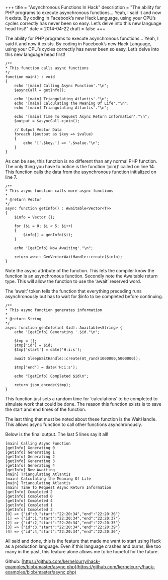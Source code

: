 +++
title = "Asynchronous Functions In Hack"
description = "The ability for PHP programs to execute asynchronous functions… Yeah, I said it and now it exists. By coding in Facebook’s new Hack Language, using your CPU’s cycles correctly has never been so easy. Let’s delve into this new language head first!"
date = 2014-04-22
draft = false
+++

The ability for PHP programs to execute asynchronous functions… Yeah, I said it and now it exists. By coding in Facebook’s new Hack Language, using your CPU’s cycles correctly has never been so easy. Let’s delve into this new language head first!

<pre><code class="php">/**
* This function calls async functions
*/
function main() : void
{
    echo '[main] Calling Async Function'."\n";
    $asyncCall = getInfo();

    echo '[main] Triangulating Atlantis'."\n";
    echo '[main] Calculating the Meaning Of Life'."\n";
    echo '[main] Triangulating Atlantis'."\n";

    echo '[main] Time To Request Async Return Information'."\n";
    $output = $asyncCall->join();

    // Output Vector Data
    foreach ($output as $key => $value)
    {
        echo '['.$key.'] => '.$value."\n";
    }
}
</code></pre>

As can be see, this function is no different than any normal PHP function. The only thing you have to notice is the function ‘join()’ called on line 14. This function calls the data from the asynchronous function initialized on line 7.

<pre><code class="php">/**
* This async function calls more async functions
*
* @return Vector<T>
*/
async function getInfo() : Awaitable&lt;Vector&lt;T&gt;&gt;
{
    $info = Vector {};

    for ($i = 0; $i < 5; $i++)
    {
        $info[] = genInfo($i);
    }

    echo '[getInfo] Now Awaiting'."\n";

    return await GenVectorWaitHandle::create($info);
}
</pre></code>

Note the async attribute of the function. This lets the compiler know the function is an asynchronous function. Secondly note the Awaitable return type. This will allow the function to use the ‘await’ reserved word.

The ‘await’ token tells the function that everything preceding runs asynchronously but has to wait for $info to be completed before continuing.

<pre><code class="php">/**
* This async function generates information
*
* @return String
*/
async function genInfo(int $id): Awaitable&lt;String&gt; {
    echo '[getInfo] Generating '.$id."\n";

    $tmp = [];
    $tmp['id'] = $id;
    $tmp['start'] = date('H:i:s');

    await SleepWaitHandle::create(mt_rand(1000000,5000000));

    $tmp['end'] = date('H:i:s');

    echo "[getInfo] Completed $id\n";

    return json_encode($tmp);
}
</code></pre>

This function just sets a random time for ‘calculations’ to be completed to simulate work that could be done. The reason this function exists is to save the start and end times of the function.

The last thing that must be noted about these function is the WaitHandle. This allows async function to call other functions asynchronously.

Below is the final output. The last 5 lines say it all!

<pre><code class="php">[main] Calling Async Function
[getInfo] Generating 0
[getInfo] Generating 1
[getInfo] Generating 2
[getInfo] Generating 3
[getInfo] Generating 4
[getInfo] Now Awaiting
[main] Triangulating Atlantis
[main] Calculating the Meaning Of Life
[main] Triangulating Atlantis
[main] Time To Request Async Return Information
[getInfo] Completed 2
[getInfo] Completed 0
[getInfo] Completed 4
[getInfo] Completed 1
[getInfo] Completed 3
[0] => {"id":0,"start":"22:20:34","end":"22:20:36"}
[1] => {"id":1,"start":"22:20:34","end":"22:20:37"}
[2] => {"id":2,"start":"22:20:34","end":"22:20:35"}
[3] => {"id":3,"start":"22:20:34","end":"22:20:39"}
[4] => {"id":4,"start":"22:20:34","end":"22:20:36"}
</code></pre>

All said and done, this is the feature that made me want to start using Hack as a production language. Even if this language crashes and burns, like too many in the past, this feature alone allows me to be hopeful for the future.

Github: [https://github.com/kernelcurry/hack-examples/blob/master/async.php](https://github.com/kernelcurry/hack-examples/blob/master/async.php)
